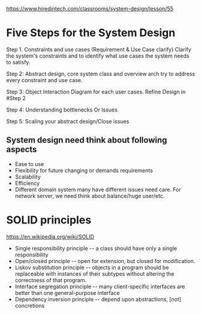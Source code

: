 https://www.hiredintech.com/classrooms/system-design/lesson/55

# Five Steps for the System Design
Step 1.  Constraints and use cases (Requirement & Use Case clarify)
	Clarify the system's constraints and to identify what use cases the system needs to satisfy.
	
Step 2: Abstract design, core system class and overview arch
	 try to address every constraint and use case.
	 
Step 3: Object Interaction Diagram for each user cases. Refine Design in #Step 2 

Step 4: Understanding bottlenecks Or Issues

Step 5: Scaling your abstract design/Close issues

## System design need think about following aspects
- Ease to use
- Flexibility for future changing or demands requirements
- Scalability
- Efficiency
- Different domain system many have different issues need care. For network server, we need think about balance/huge user/etc.


# SOLID principles
https://en.wikipedia.org/wiki/SOLID
- Single responsibility principle
-- a class should have only a single responsibility
- Open/closed principle
-- open for extension, but closed for modification.
- Liskov substitution principle
-- objects in a program should be replaceable with instances of their subtypes without altering the correctness of that program.
- Interface segregation principle
-- many client-specific interfaces are better than one general-purpose interface
- Dependency inversion principle
-- depend upon abstractions, [not] concretions

